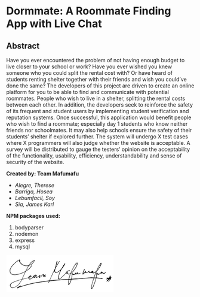 # Dormmate: A Roommate Finding App with Live Chat

## Abstract

  Have you ever encountered the problem of not having enough budget to live closer to your school or work? Have you ever wished you knew someone who you could split the rental cost with? Or have heard of students renting shelter together with their friends and wish you could’ve done the same? The developers of this project are driven to create an online platform for you to be able to find and communicate with potential roommates. People who wish to live in a shelter, splitting the rental costs between each other. In addition, the developers seek to reinforce the safety of its frequent and student users by implementing student verification and reputation systems. Once successful, this application would benefit people who wish to find a roommate; especially day 1 students who know neither friends nor schoolmates. It may also help schools ensure the safety of their students’ shelter if explored further.  The system will undergo X test cases where X programmers will also judge whether the website is acceptable. A survey will be distributed to gauge the testers’ opinion on the acceptability of the functionality, usability, efficiency, understandability and sense of security of the website.

**Created by: Team Mafumafu**

  - *Alegre, Therese*
  - *Barriga, Hosea*
  - *Lebumfacil, Soy*
  - *Sia, James Karl*


**NPM packages used:**
 1. bodyparser
 2. nodemon
 3. express
 4. mysql
 
 ![team mafumafu signature](\public\img\signature.png)



